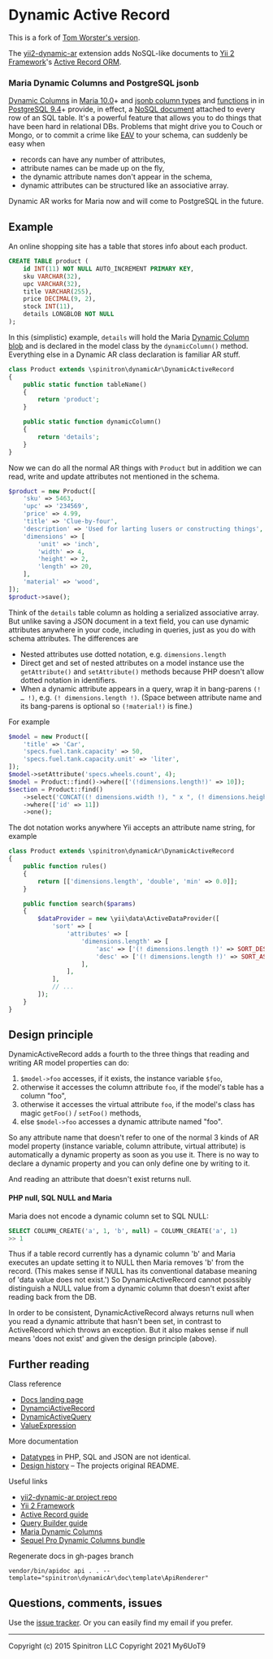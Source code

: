 # Dynamic Active Record

This is a fork of [Tom Worster's version](https://github.com/tom--/yii2-dynamic-ar).

The [yii2-dynamic-ar](https://github.com/My6UoT9/yii2-dynamic-ar) extension adds NoSQL-like documents to
[Yii 2 Framework](http://www.yiiframework.com/)'s
[Active Record ORM](http://www.yiiframework.com/doc-2.0/guide-db-active-record.html).



### Maria Dynamic Columns and PostgreSQL jsonb

[Dynamic Columns](https://mariadb.com/kb/en/mariadb/dynamic-columns/)
in [Maria 10.0](https://mariadb.com/kb/en/mariadb/what-is-mariadb-100/)+
and [jsonb column types](http://www.postgresql.org/docs/9.4/static/datatype-json.html)
and [functions](http://www.postgresql.org/docs/9.4/static/functions-json.html) in
in [PostgreSQL 9.4](http://www.postgresql.org/)+
provide, in effect, a [NoSQL document](https://en.wikipedia.org/wiki/Document-oriented_database)
attached to every row of an SQL table. It's a powerful
feature that allows you to do things that have been hard in relational DBs.
Problems that might drive you to Couch or Mongo, or to commit a crime like
[EAV](https://en.wikipedia.org/wiki/Entity%E2%80%93attribute%E2%80%93value_model)
to your schema, can suddenly be easy when

- records can have any number of attributes,
- attribute names can be made up on the fly,
- the dynamic attribute names don't appear in the schema,
- dynamic attributes can be structured like an associative array.

Dynamic AR works for Maria now and will come to PostgreSQL in the future.


## Example

An online shopping site has a table that stores info about each product.

```sql
CREATE TABLE product (
    id INT(11) NOT NULL AUTO_INCREMENT PRIMARY KEY,
    sku VARCHAR(32),
    upc VARCHAR(32),
    title VARCHAR(255),
    price DECIMAL(9, 2),
    stock INT(11),
    details LONGBLOB NOT NULL
);
```

In this (simplistic) example, `details` will hold the Maria
[Dynamic Column blob](https://mariadb.com/kb/en/mariadb/dynamic-columns/) and is
declared in the model class by the `dynamicColumn()` method. Everything else in a Dynamic AR
class declaration is familiar AR stuff.

```php
class Product extends \spinitron\dynamicAr\DynamicActiveRecord
{
    public static function tableName()
    {
        return 'product';
    }

    public static function dynamicColumn()
    {
        return 'details';
    }
}
```

Now we can do all the normal AR things with `Product` but in addition we can read, write and
update attributes not mentioned in the schema.

```php
$product = new Product([
    'sku' => 5463,
    'upc' => '234569',
    'price' => 4.99,
    'title' => 'Clue-by-four',
    'description' => 'Used for larting lusers or constructing things',
    'dimensions' => [
        'unit' => 'inch',
        'width' => 4,
        'height' => 2,
        'length' => 20,
    ],
    'material' => 'wood',
]);
$product->save();
```

Think of the `details` table column as holding a serialized associative array. But unlike
saving a JSON document in a text field, you can use dynamic attributes anywhere in your code,
including in queries,
just as you do with schema attributes. The differences are

- Nested attributes use dotted notation, e.g. `dimensions.length`
- Direct get and set of nested attributes on a model instance use the `getAttribute()`
and `setAttribute()` methods because PHP doesn't allow dotted notation in identifiers.
- When a dynamic attribute appears in a query, wrap it in bang-parens `(! … !)`,
e.g. `(! dimensions.length !)`. (Space between attribute name and its bang-parens is
optional so `(!material!)` is fine.)

For example

```php
$model = new Product([
    'title' => 'Car',
    'specs.fuel.tank.capacity' => 50,
    'specs.fuel.tank.capacity.unit' => 'liter',
]);
$model->setAttribute('specs.wheels.count', 4);
$model = Product::find()->where(['(!dimensions.length!)' => 10]);
$section = Product::find()
    ->select('CONCAT((! dimensions.width !), " x ", (! dimensions.height !))')
    ->where(['id' => 11])
    ->one();
```

The dot notation works anywhere Yii accepts an attribute name string, for example

```php
class Product extends \spinitron\dynamicAr\DynamicActiveRecord
{
    public function rules()
    {
        return [['dimensions.length', 'double', 'min' => 0.0]];
    }

    public function search($params)
    {
        $dataProvider = new \yii\data\ActiveDataProvider([
            'sort' => [
                'attributes' => [
                    'dimensions.length' => [
                        'asc' => ['(! dimensions.length !)' => SORT_DESC],
                        'desc' => ['(! dimensions.length !)' => SORT_ASC],
                    ],
                ],
            ],
            // ...
        ]);
    }
}
```

## Design principle

DynamicActiveRecord adds a fourth to the three things that reading and writing
AR model properties can do:

1. `$model->foo` accesses, if it exists, the instance variable `$foo`,
2. otherwise it accesses the column attribute `foo`, if the model's table has a column "foo",
3. otherwise it accesses the virtual attribute `foo`, if the model's class has
magic `getFoo()` / `setFoo()` methods,
4. else `$model->foo` accesses a dynamic attribute named "foo".

So any attribute name that doesn't refer to one of the normal 3 kinds of
AR model property (instance variable, column attribute, virtual
attribute) is automatically a dynamic property as soon
as you use it. There is no way to declare a dynamic property and you can
only define one by writing to it.

And reading an attribute that doesn't exist returns null.


#### PHP null, SQL NULL and Maria

Maria does not encode a dynamic column set to SQL NULL:

```sql
SELECT COLUMN_CREATE('a', 1, 'b', null) = COLUMN_CREATE('a', 1)
>> 1
```

Thus if a table record currently has a dynamic column 'b' and Maria executes an
update setting it to NULL then Maria removes 'b' from the record. (This
makes sense if NULL has its conventional database meaning of 'data value
does not exist.') So DynamicActiveRecord cannot possibly distinguish a NULL
value from a dynamic column that doesn't exist after reading back from the DB.

In order to be consistent, DynamicActiveRecord always returns null when you
read a dynamic attribute that hasn't been set, in contrast to
ActiveRecord which throws an exception. But it also makes sense if
null means 'does not exist' and given the design principle (above).


## Further reading

Class reference

- [Docs landing page](http://tom--.github.io/yii2-dynamic-ar/)
- [DynamciActiveRecord](http://tom--.github.io/yii2-dynamic-ar/spinitron-dynamicar-dynamicactiverecord.html)
- [DynamicActiveQuery](http://tom--.github.io/yii2-dynamic-ar/spinitron-dynamicar-dynamicactivequery.html)
- [ValueExpression](http://tom--.github.io/yii2-dynamic-ar/spinitron-dynamicar-valueexpression.html)

More documentation

- [Datatypes](http://tom--.github.io/yii2-dynamic-ar/doc-datatypes.html) in PHP, SQL and JSON are not identical.
- [Design history](http://tom--.github.io/yii2-dynamic-ar/doc-design.html) – The projects original README.

Useful links

- [yii2-dynamic-ar project repo](https://github.com/tom--/dynamic-ar)
- [Yii 2 Framework](http://www.yiiframework.com/doc-2.0/guide-index.html)
- [Active Record guide](http://www.yiiframework.com/doc-2.0/guide-db-active-record.html)
- [Query Builder guide](http://www.yiiframework.com/doc-2.0/guide-db-query-builder.html)
- [Maria Dynamic Columns](https://mariadb.com/kb/en/mariadb/dynamic-columns/)
- [Sequel Pro Dynamic Columns bundle](https://github.com/tom--/sequel-pro-maria-dynamic-column)

Regenerate docs in gh-pages branch

    vendor/bin/apidoc api . . --template="spinitron\dynamicAr\doc\template\ApiRenderer"

## Questions, comments, issues

Use the [issue tracker](dynamic-ar/dynamic-ar/issues). Or you can easily find my email if you prefer.


- - -

Copyright (c) 2015 Spinitron LLC
Copyright 2021 My6UoT9
